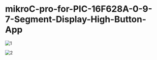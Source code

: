 # mikroC-pro-for-PIC-16F628A-0-9-7-Segment-Display-High-Button-App

![1](https://user-images.githubusercontent.com/47052707/80843534-392dfc80-8c0d-11ea-80bd-cc8d67e59af5.png)

![2](https://user-images.githubusercontent.com/47052707/80843537-3b905680-8c0d-11ea-86f0-6a257a6bd915.png)

